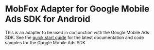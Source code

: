 # MobFox Adapter for Google Mobile Ads SDK for Android

This is an adapter to be used in conjunction with the Google Mobile Ads SDK.
See the
[quick start guide](https://developers.google.com/admob/android/quick-start)
for the latest documentation and code samples for the Google Mobile Ads SDK.
